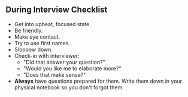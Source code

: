 During Interview Checklist
------

- Get into upbeat, focused state.
- Be friendly.
- Make eye contact.
- Try to use first names.
- Sloooow down.
- Check-in with interviewer:
    + "Did that answer your question?"
    + "Would you like me to elaborate more?"
    + "Does that make sense?"
- __Always__ have questions prepared for them. Write them down in your physical notebook so you don't forgot them.
